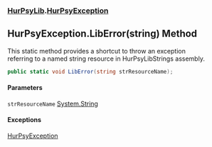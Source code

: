 ### [HurPsyLib](HurPsyLib.md 'HurPsyLib').[HurPsyException](HurPsyLib.HurPsyException.md 'HurPsyLib.HurPsyException')

## HurPsyException.LibError(string) Method

This static method provides a shortcut to throw an exception  
referring to a named string resource in HurPsyLibStrings assembly.

```csharp
public static void LibError(string strResourceName);
```
#### Parameters

<a name='HurPsyLib.HurPsyException.LibError(string).strResourceName'></a>

`strResourceName` [System.String](https://docs.microsoft.com/en-us/dotnet/api/System.String 'System.String')

#### Exceptions

[HurPsyException](HurPsyLib.HurPsyException.md 'HurPsyLib.HurPsyException')